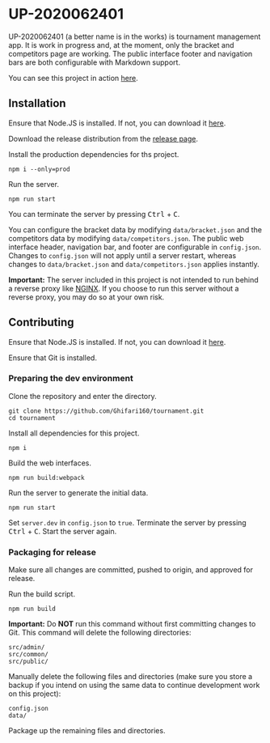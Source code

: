 # UP-2020062401

UP-2020062401 (a better name is in the works) is tournament management app. It is work in progress
and, at the moment, only the bracket and competitors page are working. The public interface footer
and navigation bars are both configurable with Markdown support.

You can see this project in action [here](https://tournament.ghifari160.com/).

## Installation

Ensure that Node.JS is installed. If not, you can download it [here](https://nodejs.org/en/).

Download the release distribution from the
[release page](https://github.com/Ghifari160/tournament/releases).

Install the production dependencies for ths project.

``` shell
npm i --only=prod
```

Run the server.

``` shell
npm run start
```

You can terminate the server by pressing <kbd>Ctrl</kbd> + <kbd>C</kbd>.

You can configure the bracket data by modifying `data/bracket.json` and the competitors data by
modifying `data/competitors.json`. The public web interface header, navigation bar, and footer are
configurable in `config.json`. Changes to `config.json` will not apply until a server restart,
whereas changes to `data/bracket.json` and `data/competitors.json` applies instantly.

**Important:** The server included in this project is not intended to run behind a reverse proxy like
[NGINX](https://www.nginx.com/). If you choose to run this server without a reverse proxy, you may do
so at your own risk.

## Contributing

Ensure that Node.JS is installed. If not, you can download it [here](https://nodejs.org/en/).

Ensure that Git is installed.

### Preparing the dev environment

Clone the repository and enter the directory.

``` shell
git clone https://github.com/Ghifari160/tournament.git
cd tournament
```

Install all dependencies for this project.

``` shell
npm i
```

Build the web interfaces.

``` shell
npm run build:webpack
```

Run the server to generate the initial data.

``` shell
npm run start
```

Set `server.dev` in `config.json` to `true`. Terminate the server by pressing
<kbd>Ctrl</kbd> + <kbd>C</kbd>. Start the server again.

### Packaging for release

Make sure all changes are committed, pushed to origin, and approved for release.

Run the build script.

``` shell
npm run build
```

**Important:** Do **NOT** run this command without first committing changes to Git. This command will
delete the following directories:

``` text
src/admin/
src/common/
src/public/
```

Manually delete the following files and directories (make sure you store a backup if you intend on
using the same data to continue development work on this project):

``` text
config.json
data/
```

Package up the remaining files and directories.
